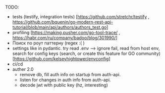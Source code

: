 TODO:
- tests (testify, integration tests) [https://github.com/stretchr/testify , https://github.com/bquenin/go-modern-rest-api-tutorial/blob/main/api/authors/authors_test.go]
- profiling [https://making.pusher.com/go-tool-trace/ , https://habr.com/ru/company/badoo/blog/301990/]
- Поиск по роут паттерну (regex :( )
- settings like in pydantic. try read .env –> ignore fail, read from host env, search for config keys (search, or create this feature for GO community) [https://github.com/kelseyhightower/envconfig]
- ci/cd
- auther 2.0
  - remove db, fill auth info on startup from auth-api. 
  - listen for changes in auth info from auth-api. 
  - decode jwt with public key (hz, interesting)